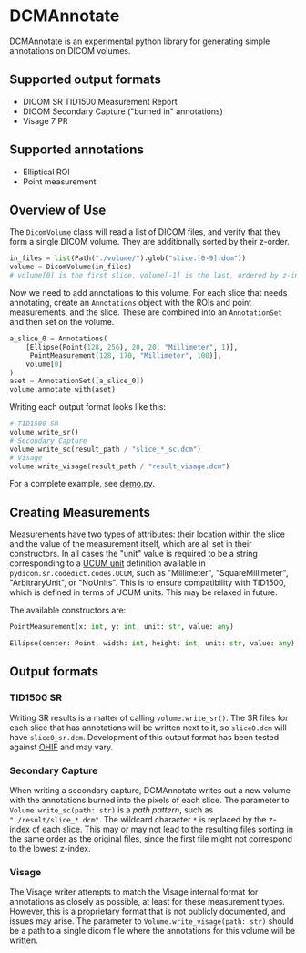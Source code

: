 # DCMAnnotate

DCMAnnotate is an experimental python library for generating simple annotations on DICOM volumes. 

## Supported output formats

- DICOM SR TID1500 Measurement Report
- DICOM Secondary Capture ("burned in" annotations)
- Visage 7 PR

## Supported annotations
- Elliptical ROI
- Point measurement

## Overview of Use
The `DicomVolume` class will read a list of DICOM files, and verify that they form a single DICOM volume. They are additionally sorted by their z-order.
```python
in_files = list(Path("./volume/").glob("slice.[0-9].dcm"))
volume = DicomVolume(in_files)
# volume[0] is the first slice, volume[-1] is the last, ordered by z-index
```
Now we need to add annotations to this volume. For each slice that needs annotating, create an `Annotations` object with the ROIs and point measurements, and the slice. These are combined into an `AnnotationSet` and then set on the volume.
```python
a_slice_0 = Annotations(
    [Ellipse(Point(128, 256), 20, 20, "Millimeter", 1)],
     PointMeasurement(128, 170, "Millimeter", 100)], 
    volume[0]
)
aset = AnnotationSet([a_slice_0])
volume.annotate_with(aset)
```
Writing each output format looks like this:
```python
# TID1500 SR
volume.write_sr() 
# Secondary Capture
volume.write_sc(result_path / "slice_*_sc.dcm") 
# Visage
volume.write_visage(result_path / "result_visage.dcm")
```

For a complete example, see [demo.py](https://github.com/mercure-imaging/dcmannotate/blob/main/demo.py).
## Creating Measurements

Measurements have two types of attributes: their location within the slice and the value of the measurement itself, which are all set in their constructors. In all cases the "unit" value is required to be a string corresponding to a [UCUM unit](https://ucum.nlm.nih.gov/) definition available in `pydicom.sr.codedict.codes.UCUM`, such as "Millimeter", "SquareMillimeter", "ArbitraryUnit", or "NoUnits". This is to ensure compatibility with TID1500, which is defined in terms of UCUM units. This may be relaxed in future. 

The available constructors are:

```python 
PointMeasurement(x: int, y: int, unit: str, value: any)

Ellipse(center: Point, width: int, height: int, unit: str, value: any)
```
## Output formats

### TID1500 SR

Writing SR results is a matter of calling ```volume.write_sr()```. The SR files for each slice that has annotations will be written next to it, so `slice0.dcm` will have `slice0_sr.dcm`. Development of this output format has been tested against [OHIF](https://ohif.org/) and may vary. 

### Secondary Capture

When writing a secondary capture, DCMAnnotate writes out a new volume with the annotations burned into the pixels of each slice. The parameter to `Volume.write_sc(path: str)` is a *path pattern*, such as `"./result/slice_*.dcm"`. The wildcard character `*` is replaced by the z-index of each slice. This may or may not lead to the resulting files sorting in the same order as the original files, since the first file might not correspond to the lowest z-index.

### Visage

The Visage writer attempts to match the Visage internal format for annotations as closely as possible, at least for these measurement types. However, this is a proprietary format that is not publicly documented, and issues may arise. The parameter to `Volume.write_visage(path: str)` should be a path to a single dicom file where the annotations for this volume will be written. 